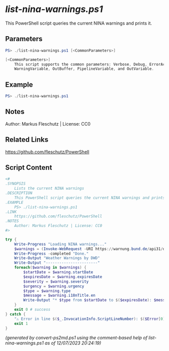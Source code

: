 *list-nina-warnings.ps1*
================

This PowerShell script queries the current NINA warnings and prints it.

Parameters
----------
```powershell
PS> ./list-nina-warnings.ps1 [<CommonParameters>]

[<CommonParameters>]
    This script supports the common parameters: Verbose, Debug, ErrorAction, ErrorVariable, WarningAction, 
    WarningVariable, OutBuffer, PipelineVariable, and OutVariable.
```

Example
-------
```powershell
PS> ./list-nina-warnings.ps1

```

Notes
-----
Author: Markus Fleschutz | License: CC0

Related Links
-------------
https://github.com/fleschutz/PowerShell

Script Content
--------------
```powershell
<#
.SYNOPSIS
	Lists the current NINA warnings
.DESCRIPTION
	This PowerShell script queries the current NINA warnings and prints it.
.EXAMPLE
	PS> ./list-nina-warnings.ps1
.LINK
	https://github.com/fleschutz/PowerShell
.NOTES
	Author: Markus Fleschutz | License: CC0
#>

try {
	Write-Progress "Loading NINA warnings..."
	$warnings = (Invoke-WebRequest -URI https://warnung.bund.de/api31/dwd/mapData.json -userAgent "curl" -useBasicParsing).Content | ConvertFrom-Json
	Write-Progress -completed "Done."
	Write-Output "Weather Warnings by DWD"
	Write-Output "-----------------------"
	foreach($warning in $warnings) {
		$startDate = $warning.startDate
		$expiresDate = $warning.expiresDate
		$severity = $warning.severity
		$urgency = $warning.urgency
		$type = $warning.type
		$message = $warning.i18nTitle.en
		Write-Output "* $type from $startDate to $($expiresDate): $message ($severity, $urgency)"
	}
	exit 0 # success
} catch {
	"⚠️ Error in line $($_.InvocationInfo.ScriptLineNumber): $($Error[0])"
	exit 1
}
```

*(generated by convert-ps2md.ps1 using the comment-based help of list-nina-warnings.ps1 as of 12/07/2023 20:24:19)*
